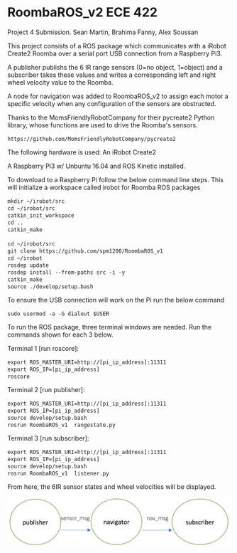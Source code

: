 # RoombaROS_v2 ECE 422
Project 4 Submission. Sean Martin, Brahima Fanny, Alex Soussan

This project consists of a ROS package which communicates with
a iRobot Create2 Roomba over a serial port USB connection from a Raspberry Pi3.

A publisher publishs the 6 IR range sensors (0=no object, 1=object)
and a subscriber takes these values and writes a corresponding left
and right wheel velocity value to the Roomba.

A node for navigation was added to RoombaROS_v2 to assign each motor a specific velocity when any configuration of the sensors are obstructed.

Thanks to the MomsFriendlyRobotCompany for their pycreate2 Python 
library, whose functions are used to drive the Roomba's sensors.
```
https://github.com/MomsFriendlyRobotCompany/pycreate2
```

The following hardware is used: An iRobot Create2

A Raspberry Pi3 w/ Unbuntu 16.04 and ROS Kinetic installed.

To download to a Raspberry Pi follow the below command line
steps. This will initialize a workspace called irobot
for Roomba ROS packages
```
mkdir ~/irobot/src
cd ~/irobot/src
catkin_init_workspace
cd ..
catkin_make

cd ~/irobot/src
git clone https://github.com/spm1200/RoombaROS_v1
cd ~/irobot
rosdep update
rosdep install --from-paths src -i -y
catkin_make
source ./develop/setup.bash
```

To ensure the USB connection will work on the Pi
run the below command
```
sudo usermod -a -G dialout $USER
```

To run the ROS package, three terminal windows are needed.
Run the commands shown for each 3 below.

Terminal 1 [run roscore]:
```
export ROS_MASTER_URI=http://[pi_ip_address]:11311
export ROS_IP=[pi_ip_address]
roscore
```

Terminal 2 [run publisher]:
```
export ROS_MASTER_URI=http://[pi_ip_address]:11311
export ROS_IP=[pi_ip_address]
source develop/setup.bash
rosrun RoombaROS_v1  rangestate.py
```

Terminal 3 [run subscriber]:
```
export ROS_MASTER_URI=http://[pi_ip_address]:11311
export ROS_IP=[pi_ip_address]
source develop/setup.bash
rosrun RoombaROS_v1  listener.py
```

From here, the 6IR sensor states and 
wheel velocities will be displayed.

![ros nav](https://github.com/asoussan/markdown_images/blob/master/ros%20diagram.png)
